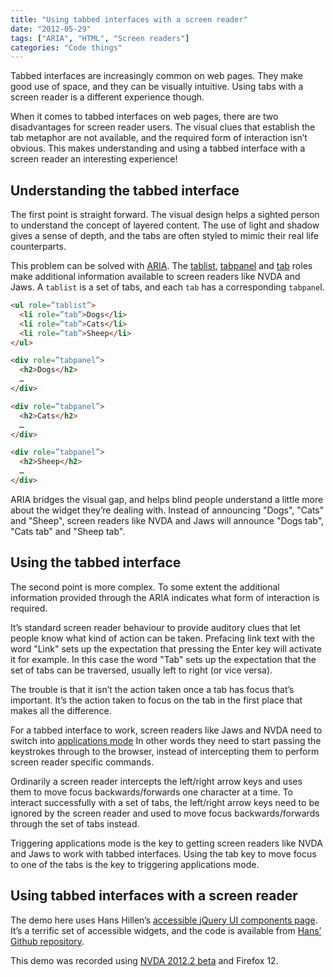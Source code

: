 ```yaml
---
title: "Using tabbed interfaces with a screen reader"
date: "2012-05-29"
tags: ["ARIA", "HTML", "Screen readers"]
categories: "Code things"
---
```


Tabbed interfaces are increasingly common on web pages. They make good use of space, and they can be visually intuitive. Using tabs with a screen reader is a different experience though.

When it comes to tabbed interfaces on web pages, there are two disadvantages for screen reader users. The visual clues that establish the tab metaphor are not available, and the required form of interaction isn’t obvious. This makes understanding and using a tabbed interface with a screen reader an interesting experience!

## Understanding the tabbed interface

The first point is straight forward. The visual design helps a sighted person to understand the concept of layered content. The use of light and shadow gives a sense of depth, and the tabs are often styled to mimic their real life counterparts.

This problem can be solved with [ARIA](https://www.w3.org/TR/wai-aria/). The [tablist](https://www.w3.org/TR/wai-aria/roles#tablist), [tabpanel](https://www.w3.org/TR/wai-aria/roles#tablist) and [tab](https://www.w3.org/TR/wai-aria/roles#tab) roles make additional information available to screen readers like NVDA and Jaws. A `tablist` is a set of tabs, and each `tab` has a corresponding `tabpane`l.

```html
<ul role=”tablist”>  
  <li role=”tab”>Dogs</li>  
  <li role=”tab”>Cats</li>  
  <li role=”tab”>Sheep</li>  
</ul>  

<div role=”tabpanel”>  
  <h2>Dogs</h2>  
  …  
</div>  

<div role=”tabpanel”>  
  <h2>Cats</h2>  
  …  
</div>  

<div role=”tabpanel”>  
  <h2>Sheep</h2>  
  …  
</div>
```

ARIA bridges the visual gap, and helps blind people understand a little more about the widget they’re dealing with. Instead of announcing "Dogs", "Cats" and "Sheep", screen readers like NVDA and Jaws will announce "Dogs tab", "Cats tab" and "Sheep tab".

## Using the tabbed interface

The second point is more complex. To some extent the additional information provided through the ARIA indicates what form of interaction is required.

It’s standard screen reader behaviour to provide auditory clues that let people know what kind of action can be taken. Prefacing link text with the word "Link" sets up the expectation that pressing the Enter key will activate it for example. In this case the word "Tab" sets up the expectation that the set of tabs can be traversed, usually left to right (or vice versa).

The trouble is that it isn’t the action taken once a tab has focus that’s important. It’s the action taken to focus on the tab in the first place that makes all the difference.

For a tabbed interface to work, screen readers like Jaws and NVDA need to switch into [applications mode](/understanding-screen-reader-interaction-modes) In other words they need to start passing the keystrokes through to the browser, instead of intercepting them to perform screen reader specific commands.

Ordinarily a screen reader intercepts the left/right arrow keys and uses them to move focus backwards/forwards one character at a time. To interact successfully with a set of tabs, the left/right arrow keys need to be ignored by the screen reader and used to move focus backwards/forwards through the set of tabs instead.

Triggering applications mode is the key to getting screen readers like NVDA and Jaws to work with tabbed interfaces. Using the tab key to move focus to one of the tabs is the key to triggering applications mode.

## Using tabbed interfaces with a screen reader

The demo here uses Hans Hillen’s [accessible jQuery UI components page](https://access.aol.com/aegis/#goto_tabs). It’s a terrific set of accessible widgets, and the code is available from [Hans’ Github repository](https://www.github.com/hanshillen).

This demo was recorded using [NVDA 2012.2 beta](https://www.nvda-project.org/) and Firefox 12.
